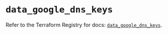 # `data_google_dns_keys`

Refer to the Terraform Registry for docs: [`data_google_dns_keys`](https://registry.terraform.io/providers/hashicorp/google/5.31.1/docs/data-sources/dns_keys).
